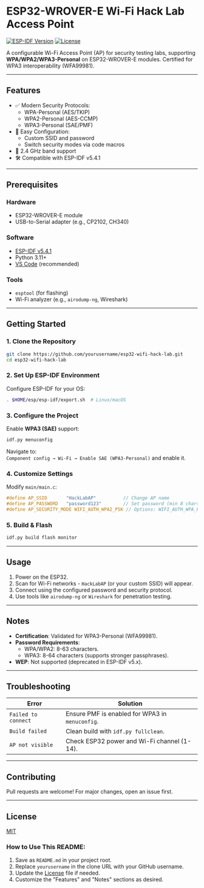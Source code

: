 # ESP32-WROVER-E Wi-Fi Hack Lab Access Point

[![ESP-IDF Version](https://img.shields.io/badge/ESP--IDF-v5.4.1-blue)](https://docs.espressif.com/projects/esp-idf/en/v5.4.1/)
[![License](https://img.shields.io/badge/License-MIT-green)](LICENSE)

A configurable Wi-Fi Access Point (AP) for security testing labs, supporting **WPA/WPA2/WPA3-Personal** on ESP32-WROVER-E modules. Certified for WPA3 interoperability (WFA99981).

---

## Features
- ✅ Modern Security Protocols:
  - WPA-Personal (AES/TKIP)
  - WPA2-Personal (AES-CCMP)
  - WPA3-Personal (SAE/PMF)
- 🔧 Easy Configuration:
  - Custom SSID and password
  - Switch security modes via code macros
- 📶 2.4 GHz band support
- 🛠️ Compatible with ESP-IDF v5.4.1

---

## Prerequisites
### Hardware
- ESP32-WROVER-E module
- USB-to-Serial adapter (e.g., CP2102, CH340)

### Software
- [ESP-IDF v5.4.1](https://docs.espressif.com/projects/esp-idf/en/v5.4.1/)
- Python 3.11+
- [VS Code](https://code.visualstudio.com/) (recommended)

### Tools
- `esptool` (for flashing)
- Wi-Fi analyzer (e.g., `airodump-ng`, Wireshark)

---

## Getting Started
### 1. Clone the Repository
```bash
git clone https://github.com/yourusername/esp32-wifi-hack-lab.git
cd esp32-wifi-hack-lab
```

### 2. Set Up ESP-IDF Environment
Configure ESP-IDF for your OS:
```bash
. $HOME/esp/esp-idf/export.sh  # Linux/macOS
```

### 3. Configure the Project
Enable **WPA3 (SAE)** support:
```bash
idf.py menuconfig
```
Navigate to:  
`Component config → Wi-Fi → Enable SAE (WPA3-Personal)` and enable it.

### 4. Customize Settings
Modify `main/main.c`:
```c
#define AP_SSID       "HackLabAP"          // Change AP name
#define AP_PASSWORD   "password123"        // Set password (min 8 chars)
#define AP_SECURITY_MODE WIFI_AUTH_WPA2_PSK // Options: WIFI_AUTH_WPA_PSK, WIFI_AUTH_WPA2_PSK, WIFI_AUTH_WPA3_PSK
```

### 5. Build & Flash
```bash
idf.py build flash monitor
```

---

## Usage
1. Power on the ESP32.
2. Scan for Wi-Fi networks - `HackLabAP` (or your custom SSID) will appear.
3. Connect using the configured password and security protocol.
4. Use tools like `airodump-ng` or `Wireshark` for penetration testing.

---

## Notes
- **Certification**: Validated for WPA3-Personal (WFA99981).
- **Password Requirements**:
  - WPA/WPA2: 8-63 characters.
  - WPA3: 8-64 characters (supports stronger passphrases).
- **WEP**: Not supported (deprecated in ESP-IDF v5.x).

---

## Troubleshooting
| Error | Solution |
|-------|----------|
| `Failed to connect` | Ensure PMF is enabled for WPA3 in `menuconfig`. |
| `Build failed` | Clean build with `idf.py fullclean`. |
| `AP not visible` | Check ESP32 power and Wi-Fi channel (1-14). |

---

## Contributing
Pull requests are welcome! For major changes, open an issue first.

---

## License
[MIT](LICENSE)

### How to Use This README:
1. Save as `README.md` in your project root.
2. Replace `yourusername` in the clone URL with your GitHub username.
3. Update the [License](LICENSE) file if needed.
4. Customize the "Features" and "Notes" sections as desired.